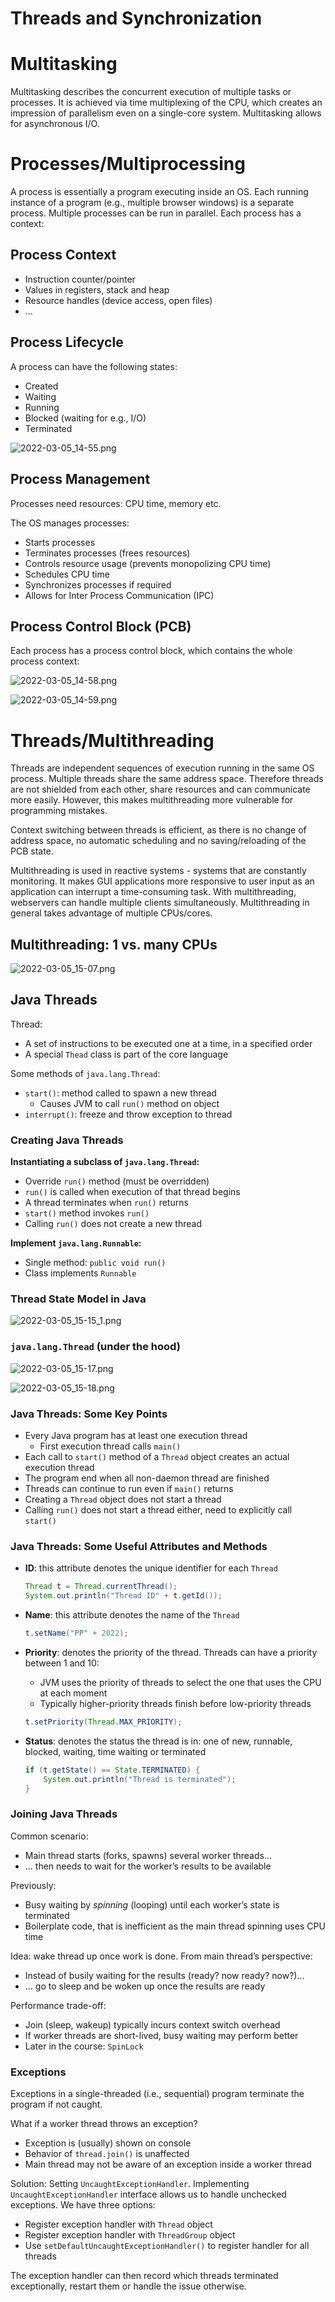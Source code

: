 # Threads and Synchronization

# Multitasking

Multitasking describes the concurrent execution of multiple tasks or processes. It is achieved via time multiplexing of the CPU, which creates an impression of parallelism even on a single-core system. Multitasking allows for asynchronous I/O.

# Processes/Multiprocessing

A process is essentially a program executing inside an OS. Each running instance of a program (e.g., multiple browser windows) is a separate process. Multiple processes can be run in parallel. Each process has a context:

## Process Context

- Instruction counter/pointer
- Values in registers, stack and heap
- Resource handles (device access, open files)
- ...

## Process Lifecycle

A process can have the following states:

- Created
- Waiting
- Running
- Blocked (waiting for e.g., I/O)
- Terminated

![2022-03-05_14-55.png](Threads%20and%20Synchronization/2022-03-05_14-55.png)

## Process Management

Processes need resources: CPU time, memory etc.

The OS manages processes:

- Starts processes
- Terminates processes (frees resources)
- Controls resource usage (prevents monopolizing CPU time)
- Schedules CPU time
- Synchronizes processes if required
- Allows for Inter Process Communication (IPC)

## Process Control Block (PCB)

Each process has a process control block, which contains the whole process context:

![2022-03-05_14-58.png](Threads%20and%20Synchronization/2022-03-05_14-58.png)

![2022-03-05_14-59.png](Threads%20and%20Synchronization/2022-03-05_14-59.png)

# Threads/Multithreading

Threads are independent sequences of execution running in the same OS process. Multiple threads share the same address space. Therefore threads are not shielded from each other, share resources and can communicate more easily. However, this makes multithreading more vulnerable for programming mistakes.

Context switching between threads is efficient, as there is no change of address space, no automatic scheduling and no saving/reloading of the PCB state.

Multithreading is used in reactive systems - systems that are constantly monitoring. It makes GUI applications more responsive to user input as an application can interrupt a time-consuming task. With multithreading, webservers can handle multiple clients simultaneously. Multithreading in general takes advantage of multiple CPUs/cores.

## Multithreading: 1 vs. many CPUs

![2022-03-05_15-07.png](Threads%20and%20Synchronization/2022-03-05_15-07.png)

## Java Threads

Thread:

- A set of instructions to be executed one at a time, in a specified order
- A special `Thead` class is part of the core language

Some methods of `java.lang.Thread`:

- `start()`: method called to spawn a new thread
    - Causes JVM to call `run()` method on object
- `interrupt()`: freeze and throw exception to thread

### Creating Java Threads

**Instantiating a subclass of `java.lang.Thread`:**

- Override `run()` method (must be overridden)
- `run()` is called when execution of that thread begins
- A thread terminates when `run()` returns
- `start()` method invokes `run()`
- Calling `run()` does not create a new thread

**Implement `java.lang.Runnable`:**

- Single method: `public void run()`
- Class implements `Runnable`

### Thread State Model in Java

![2022-03-05_15-15_1.png](Threads%20and%20Synchronization/2022-03-05_15-15_1.png)

### `java.lang.Thread` (under the hood)

![2022-03-05_15-17.png](Threads%20and%20Synchronization/2022-03-05_15-17.png)

![2022-03-05_15-18.png](Threads%20and%20Synchronization/2022-03-05_15-18.png)

### Java Threads: Some Key Points

- Every Java program has at least one execution thread
    - First execution thread calls `main()`
- Each call to `start()` method of a `Thread` object creates an actual execution thread
- The program end when all non-daemon thread are finished
- Threads can continue to run even if `main()` returns
- Creating a `Thread` object does not start a thread
- Calling `run()` does not start a thread either, need to explicitly call `start()`

### Java Threads: Some Useful Attributes and Methods

- **ID**: this attribute denotes the unique identifier for each `Thread`
    
    ```java
    Thread t = Thread.currentThread();
    System.out.println("Thread ID" + t.getId());
    ```
    
- **Name**: this attribute denotes the name of the `Thread`
    
    ```java
    t.setName("PP" + 2022);
    ```
    
- **Priority**: denotes the priority of the thread. Threads can have a priority between 1 and 10:
    - JVM uses the priority of threads to select the one that uses the CPU at each moment
    - Typically higher-priority threads finish before low-priority threads
    
    ```java
    t.setPriority(Thread.MAX_PRIORITY);
    ```
    
- **Status**: denotes the status the thread is in: one of new, runnable, blocked, waiting, time waiting or terminated
    
    ```java
    if (t.getState() == State.TERMINATED) {
        System.out.println("Thread is terminated");
    }
    ```
    

### Joining Java Threads

Common scenario:

- Main thread starts (forks, spawns) several worker threads...
- ... then needs to wait for the worker’s results to be available

Previously:

- Busy waiting by *spinning* (looping) until each worker’s state is terminated
- Boilerplate code, that is inefficient as the main thread spinning uses CPU time

Idea: wake thread up once work is done. From main thread’s perspective:

- Instead of busily waiting for the results (ready? now ready? now?)...
- ... go to sleep and be woken up once the results are ready

Performance trade-off:

- Join (sleep, wakeup) typically incurs context switch overhead
- If worker threads are short-lived, busy waiting may perform better
- Later in the course: `SpinLock`

### Exceptions

Exceptions in a single-threaded (i.e., sequential) program terminate the program if not caught.

What if a worker thread throws an exception?

- Exception is (usually) shown on console
- Behavior of `thread.join()` is unaffected
- Main thread may not be aware of an exception inside a worker thread

Solution: Setting `UncaughtExceptionHandler`. Implementing `UncaughtExceptionHandler` interface allows us to handle unchecked exceptions. We have three options:

- Register exception handler with `Thread` object
- Register exception handler with `ThreadGroup` object
- Use `setDefaultUncaughtExceptionHandler()` to register handler for all threads

The exception handler can then record which threads terminated exceptionally, restart them or handle the issue otherwise.
